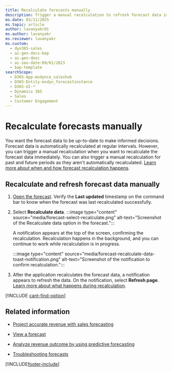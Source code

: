 ```yaml
---
title: Recalculate forecasts manually
description: Trigger a manual recalculation to refresh forecast data immediately instead of waiting for automatic recalculation.
ms.date: 03/11/2025
ms.topic: article
author: lavanyakr01
ms.author: lavanyakr
ms.reviewer: lavanyakr
ms.custom:
  - dyn365-sales
  - ai-gen-docs-bap
  - ai-gen-desc
  - ai-seo-date:09/01/2023
  - bap-template
searchScope:
  - D365-App-msdynce_saleshub
  - D365-Entity-msdyn_forecastinstance
  - D365-UI-*
  - Dynamics 365
  - Sales
  - Customer Engagement
---
```


# Recalculate forecasts manually

You want the forecast data to be up-to-date to make informed decisions. Forecast data is automatically recalculated at regular intervals. However, you can trigger a manual recalculation when you want to recalculate the forecast data immediately. You can also trigger a manual recalculation for past and future periods as they aren't automatically recalculated. [Learn more about when and how forecast recalculation happens](forecast-recalculation-methods.md).

## Recalculate and refresh forecast data manually

1. [Open the forecast](view-forecasts.md). Verify the **Last updated** timestamp on the command bar to know when the forecast was last recalculated successfully.


1. Select **Recalculate data**.
    :::image type="content" source="media/forecast-select-recalculate.png" alt-text="Screenshot of the Recalculate data option in the forecast.":::

    A notification appears at the top of the screen, confirming the recalculation. Recalculation happens in the background, and you can continue to work while recalculation is in progress.

    :::image type="content" source="media/forecast-recalculate-data-toast-notification.png" alt-text="Screenshot of the notification to confirm recalculation.":::

2. After the application recalculates the forecast data, a notification appears to refresh the data. On the notification, select **Refresh page**. [Learn more about what happens during  recalculation](forecast-recalculation-methods.md#what-happens-during-recalculation).

  
[!INCLUDE [cant-find-option](../includes/cant-find-option.md)]

## Related information

- [Project accurate revenue with sales forecasting](project-accurate-revenue-sales-forecasting.md)<br>

- [View a forecast](view-forecasts.md)<br>

- [Analyze revenue outcome by using predictive forecasting](/dynamics365/ai/sales/analyze-revenue-outcome-using-predictive-forecasting)

- [Troubleshooting forecasts](ts-forecasts.md)


[!INCLUDE[footer-include](../includes/footer-banner.md)]
